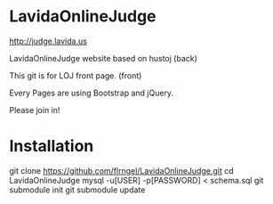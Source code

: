 LavidaOnlineJudge
=================

http://judge.lavida.us

LavidaOnlineJudge website based on hustoj (back)

This git is for LOJ front page. (front)

Every Pages are using Bootstrap and jQuery.

Please join in!



Installation
=================

git clone https://github.com/flrngel/LavidaOnlineJudge.git
cd LavidaOnlineJudge
mysql -u[USER] -p[PASSWORD] < schema.sql
git submodule init
git submodule update
